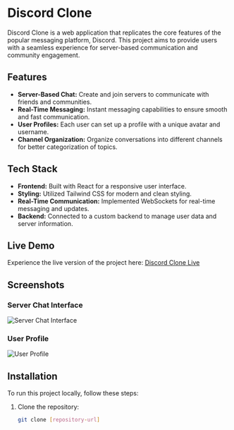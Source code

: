 # Discord Clone

Discord Clone is a web application that replicates the core features of the popular messaging platform, Discord. This project aims to provide users with a seamless experience for server-based communication and community engagement.

## Features

- **Server-Based Chat:** Create and join servers to communicate with friends and communities.
- **Real-Time Messaging:** Instant messaging capabilities to ensure smooth and fast communication.
- **User Profiles:** Each user can set up a profile with a unique avatar and username.
- **Channel Organization:** Organize conversations into different channels for better categorization of topics.

## Tech Stack

- **Frontend:** Built with React for a responsive user interface.
- **Styling:** Utilized Tailwind CSS for modern and clean styling.
- **Real-Time Communication:** Implemented WebSockets for real-time messaging and updates.
- **Backend:** Connected to a custom backend to manage user data and server information.

## Live Demo

Experience the live version of the project here: [Discord Clone Live](https://discord-clone12.netlify.app/)

## Screenshots

### Server Chat Interface
![Server Chat Interface](https://cdn.dribbble.com/userupload/14785078/file/original-e0412c4a7f985fc28b5c5418807cc427.png?resize=1600x1200)

### User Profile
![User Profile](https://cdn.dribbble.com/userupload/14785078/file/original-e0412c4a7f985fc28b5c5418807cc427.png?resize=1600x1200)

## Installation

To run this project locally, follow these steps:

1. Clone the repository:
   ```bash
   git clone [repository-url]
